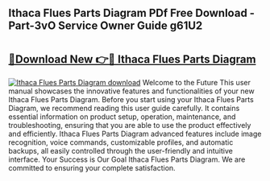 ## Ithaca Flues Parts Diagram PDf Free Download - Part-3vO Service Owner Guide g61U2

# <h2><a href="http://dfp6b8.blite.top/?on=Ithaca+Flues+Parts+Diagram">🔗Download New 👉🔴 Ithaca Flues Parts Diagram</a></h2>

[![Ithaca Flues Parts Diagram download](https://i.imgur.com/lujVjoI.png)](http://dfp6b8.blite.top/?on=Ithaca+Flues+Parts+Diagram)
Welcome to the Future This user manual showcases the innovative features and functionalities of your new Ithaca Flues Parts Diagram. Before you start using your Ithaca Flues Parts Diagram, we recommend reading this user guide carefully. It contains essential information on product setup, operation, maintenance, and troubleshooting, ensuring that you are able to use the product effectively and efficiently. Ithaca Flues Parts Diagram advanced features include image recognition, voice commands, customizable profiles, and automatic backups, all easily controlled through the user-friendly and intuitive interface. Your Success is Our Goal Ithaca Flues Parts Diagram. We are committed to ensuring your complete satisfaction.
